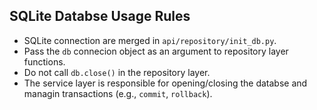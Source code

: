 ## SQLite Databse Usage Rules

- SQLite connection are merged in `api/repository/init_db.py`.
- Pass the `db` connecion object as an argument to repository layer functions.
- Do not call `db.close()` in the repository layer.
- The service layer is responsible for opening/closing the databse and managin transactions (e.g., `commit`, `rollback`).
